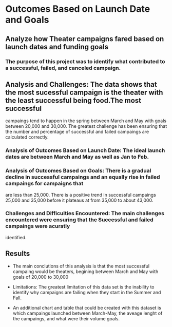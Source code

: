 # Outcomes Based on Launch Date and Goals

## Analyze how Theater campaigns fared based on launch dates and funding goals

### The purpose of this project was to identify what contributed to a successful, failed, and canceled campaign. 

## Analysis and Challenges: The data shows that the most sucessful campaign is the theater with the least successful being food.The most successful
campaings tend to happen in the spring between March and May with goals between 20,000 and 30,000. The greatest challenge has been ensuring that the
number and percentage of successful and failed campaings are calculated correctly. 

### Analysis of Outcomes Based on Launch Date: The ideal launch dates are between March and May as well as Jan to Feb.

### Analysis of Outcomes Based on Goals: There is a gradual decline in successful campaings and an equally rise in failed campaings for campaigns that
are less than 25,000. There is a positive trend in successful campaings 25,000 and 35,000 before it plateaus at 
from 35,000 to about 43,000. 
### Challenges and Difficulties Encountered: The main challenges encountered were ensuring that the Successful and failed campaings were acuratly
identified. 

## Results

- The main conclutions of this analysis is that the most successful campaing would be theaters, begining between March and May with goals of 20,000 to 30,000

- Limitations: The greatest limitation of this data set is the inability to identify why campaigns are failing when they start in the Summer and Fall.  

- An additional chart and table that could be created with this dataset is which campaings launched between March-May, the aveage lenght of the campaings, and
 what were their volume goals. 
